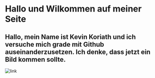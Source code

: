 # Hallo und Wilkommen auf meiner Seite
## Hallo, mein Name ist Kevin Koriath und ich versuche mich grade mit Github auseinanderzusetzen. Ich denke, dass jetzt ein Bild kommen sollte.
![link](http://revenge1is1the1real1reason.tumblr.com/post/52123334425)
